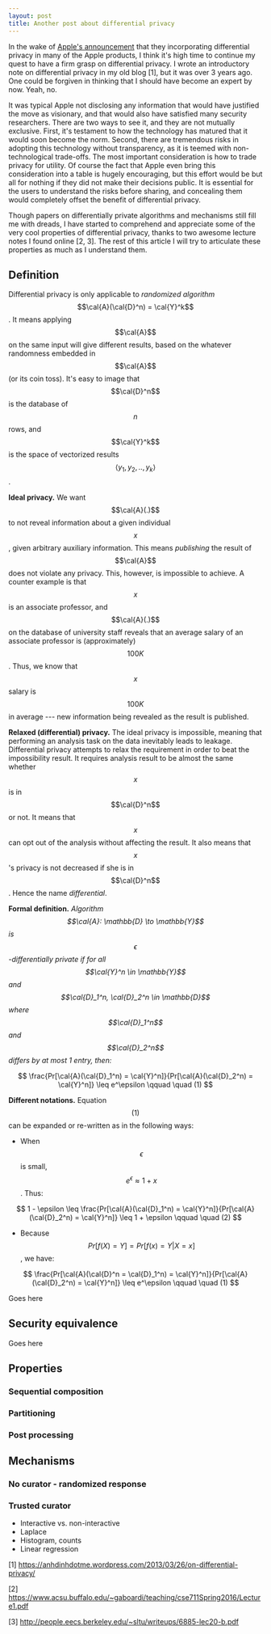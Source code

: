 ```yaml
---
layout: post
title: Another post about differential privacy 
---
```


In the wake of [Apple's
announcement](https://www.wired.com/2016/06/apples-differential-privacy-collecting-data/) that they
incorporating differential privacy in many of the Apple products, I think it's high time to continue my quest
to have a firm grasp on differential privacy. I wrote an introductory note on differential privacy in my old
blog [1], but it was over 3 years ago. One could be forgiven in thinking that I should have become an expert
by now. Yeah, no. 

It was typical Apple not disclosing any information that would have justified the move as visionary, and that would
also have satisfied many security researchers. There are two ways to see it, and they are not mutually
exclusive. First, it's testament to how the technology has matured that it would soon become the norm. Second,
there are tremendous risks in adopting this technology without transparency, as it is teemed with
non-technological trade-offs. The most important consideration is how to trade privacy for utility. Of course
the fact that Apple even bring this consideration into a table is hugely encouraging, but this effort would be
but all for nothing if they did not make their decisions public. It is essential for the users to understand
the risks before sharing, and concealing them would completely offset the benefit of differential privacy. 

Though papers on differentially private algorithms and mechanisms still fill me with dreads, I have started to
comprehend and appreciate some of the very cool properties of differential privacy, thanks to two awesome
lecture notes I found online [2, 3]. The rest of this article I will try to articulate these properties as
much as I understand them. 

## Definition
Differential privacy is only applicable to *randomized algorithm* $$\cal{A}(\cal{D}^n) = \cal{Y}^k$$. It means
applying $$\cal{A}$$ on the same input will give different results, based on the whatever randomness embedded
in $$\cal{A}$$ (or its coin toss). It's easy to image that $$\cal{D}^n$$ is the database of $$n$$ rows, and
$$\cal{Y}^k$$ is the space of vectorized results $$\langle y_1, y_2, .., y_k \rangle$$.  

**Ideal privacy.** We want $$\cal{A}(.)$$ to not reveal information about a given individual $$x$$, given
arbitrary auxiliary information. This means _publishing_ the result of $$\cal{A}$$ does not violate any
privacy. This, however, is impossible to achieve. A counter example is that $$x$$ is an associate professor,
and $$\cal{A}(.)$$ on the database of university staff reveals that an average salary of an associate
professor is (approximately) $$100K$$. Thus, we know that $$x$$ salary is $$100K$$ in average --- new
information being revealed as the result is published.  

**Relaxed (differential) privacy.** The ideal privacy is impossible, meaning that performing an analysis task
on the data inevitably leads to leakage. Differential privacy attempts to relax the requirement in order to
beat the impossibility result. It requires analysis result to be almost the same whether $$x$$ is in
$$\cal{D}^n$$ or not. It means that $$x$$ can opt out of the analysis without affecting the result. It also
means that $$x$$'s privacy is not decreased if she is in $$\cal{D}^n$$. Hence the name _differential_. 

**Formal definition.** _Algorithm $$\cal{A}: \mathbb{D} \to \mathbb{Y}$$ is $$\epsilon$$-differentially
private if for all $$\cal{Y}^n \in \mathbb{Y}$$ and $$\cal{D}_1^n, \cal{D}_2^n \in \mathbb{D}$$ where
$$\cal{D}_1^n$$ and $$\cal{D}_2^n$$ differs by at most 1 entry, then:_

$$
\frac{Pr[\cal{A}(\cal{D}_1^n) = \cal{Y}^n]}{Pr[\cal{A}(\cal{D}_2^n) = \cal{Y}^n]} \leq e^\epsilon \qquad \quad (1)
$$

**Different notations.** Equation $$(1)$$ can be expanded or re-written as in the following ways:

+ When $$\epsilon$$ is small, $$e^\epsilon \approx 1+x$$. Thus:

$$
1 - \epsilon \leq \frac{Pr[\cal{A}(\cal{D}_1^n) = \cal{Y}^n]}{Pr[\cal{A}(\cal{D}_2^n) = \cal{Y}^n]} \leq 1 +
\epsilon \qquad \quad (2)
$$

+ Because $$Pr[f(X) = Y] = Pr[f(x) = Y \vert X=x]$$, we have:

$$
\frac{Pr[\cal{A}(\cal{D}^n = \cal{D}_1^n) = \cal{Y}^n]}{Pr[\cal{A}(\cal{D}_2^n) = \cal{Y}^n]} \leq e^\epsilon \qquad \quad (1)
$$

Goes here

## Security equivalence
Goes here

## Properties

### Sequential composition

### Partitioning

### Post processing

## Mechanisms

### No curator - randomized response

### Trusted curator 

+ Interactive vs. non-interactive
+ Laplace
+ Histogram, counts
+ Linear regression


[1] https://anhdinhdotme.wordpress.com/2013/03/26/on-differential-privacy/

[2] https://www.acsu.buffalo.edu/~gaboardi/teaching/cse711Spring2016/Lecture1.pdf

[3] http://people.eecs.berkeley.edu/~sltu/writeups/6885-lec20-b.pdf
